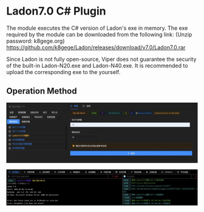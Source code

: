 # Ladon7.0 C# Plugin

The module executes the C# version of Ladon's exe in memory. The exe required by the module can be downloaded from the following link: (Unzip password: k8gege.org) https://github.com/k8gege/Ladon/releases/download/v7.0/Ladon7.0.rar

Since Ladon is not fully open-source, Viper does not guarantee the security of the built-in Ladon-N20.exe and Ladon-N40.exe. It is recommended to upload the corresponding exe to the <File List> yourself.

## Operation Method

![](img/LateralMovement_Other_Ladon/1.webp)

![](img/LateralMovement_Other_Ladon/2.webp)